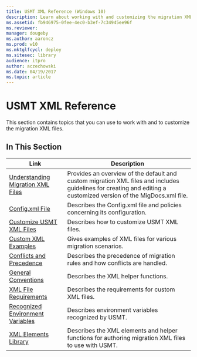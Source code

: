 ```yaml
---
title: USMT XML Reference (Windows 10)
description: Learn about working with and customizing the migration XML files using User State Migration Tool (USMT) XML Reference for Windows 10.
ms.assetid: fb946975-0fee-4ec0-b3ef-7c34945ee96f
ms.reviewer: 
manager: dougeby
ms.author: aaroncz
ms.prod: w10
ms.mktglfcycl: deploy
ms.sitesec: library
audience: itpro
author: aczechowski
ms.date: 04/19/2017
ms.topic: article
---
```


# USMT XML Reference

This section contains topics that you can use to work with and to customize the migration XML files.

## In This Section

| Link | Description |
|--- |--- |
|[Understanding Migration XML Files](understanding-migration-xml-files.md)|Provides an overview of the default and custom migration XML files and includes guidelines for creating and editing a customized version of the MigDocs.xml file.|
|[Config.xml File](usmt-configxml-file.md)|Describes the Config.xml file and policies concerning its configuration.|
|[Customize USMT XML Files](usmt-customize-xml-files.md)|Describes how to customize USMT XML files.|
|[Custom XML Examples](usmt-custom-xml-examples.md)|Gives examples of XML files for various migration scenarios.|
|[Conflicts and Precedence](usmt-conflicts-and-precedence.md)|Describes the precedence of migration rules and how conflicts are handled.|
|[General Conventions](usmt-general-conventions.md)|Describes the XML helper functions.|
|[XML File Requirements](xml-file-requirements.md)|Describes the requirements for custom XML files.|
|[Recognized Environment Variables](usmt-recognized-environment-variables.md)|Describes environment variables recognized by USMT.|
|[XML Elements Library](usmt-xml-elements-library.md)|Describes the XML elements and helper functions for authoring migration XML files to use with USMT.|
